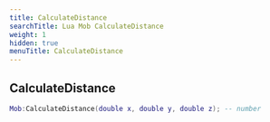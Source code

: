 ```yaml
---
title: CalculateDistance
searchTitle: Lua Mob CalculateDistance
weight: 1
hidden: true
menuTitle: CalculateDistance
---
```

## CalculateDistance
```lua
Mob:CalculateDistance(double x, double y, double z); -- number
```